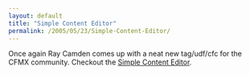 ```yaml
---
layout: default
title: "Simple Content Editor"
permalink: /2005/05/23/Simple-Content-Editor/
---
```


Once again Ray Camden comes up with a neat new tag/udf/cfc for the CFMX community. Checkout the <a href="http://ray.camdenfamily.com/index.cfm?mode=entry&amp;entry=05D6250C-FFD4-3933-0AF08B24BBA16B16" target="_blank">Simple Content Editor</a>.